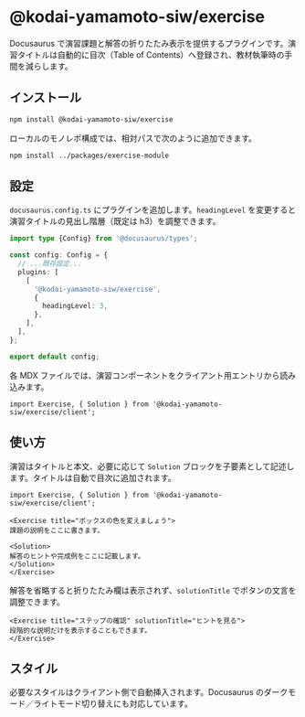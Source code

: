 # @kodai-yamamoto-siw/exercise

Docusaurus で演習課題と解答の折りたたみ表示を提供するプラグインです。演習タイトルは自動的に目次（Table of Contents）へ登録され、教材執筆時の手間を減らします。

## インストール

```bash
npm install @kodai-yamamoto-siw/exercise
```

ローカルのモノレポ構成では、相対パスで次のように追加できます。

```bash
npm install ../packages/exercise-module
```

## 設定

`docusaurus.config.ts` にプラグインを追加します。`headingLevel` を変更すると演習タイトルの見出し階層（既定は h3）を調整できます。

```ts
import type {Config} from '@docusaurus/types';

const config: Config = {
  // ...既存設定...
  plugins: [
    [
      '@kodai-yamamoto-siw/exercise',
      {
        headingLevel: 3,
      },
    ],
  ],
};

export default config;
```

各 MDX ファイルでは、演習コンポーネントをクライアント用エントリから読み込みます。

```mdx
import Exercise, { Solution } from '@kodai-yamamoto-siw/exercise/client';
```

## 使い方

演習はタイトルと本文、必要に応じて `Solution` ブロックを子要素として記述します。タイトルは自動で目次に追加されます。

```mdx
import Exercise, { Solution } from '@kodai-yamamoto-siw/exercise/client';

<Exercise title="ボックスの色を変えましょう">
課題の説明をここに書きます。

<Solution>
解答のヒントや完成例をここに記載します。
</Solution>
</Exercise>
```

解答を省略すると折りたたみ欄は表示されず、`solutionTitle` でボタンの文言を調整できます。

```mdx
<Exercise title="ステップの確認" solutionTitle="ヒントを見る">
段階的な説明だけを表示することもできます。
</Exercise>
```

## スタイル

必要なスタイルはクライアント側で自動挿入されます。Docusaurus のダークモード／ライトモード切り替えにも対応しています。
